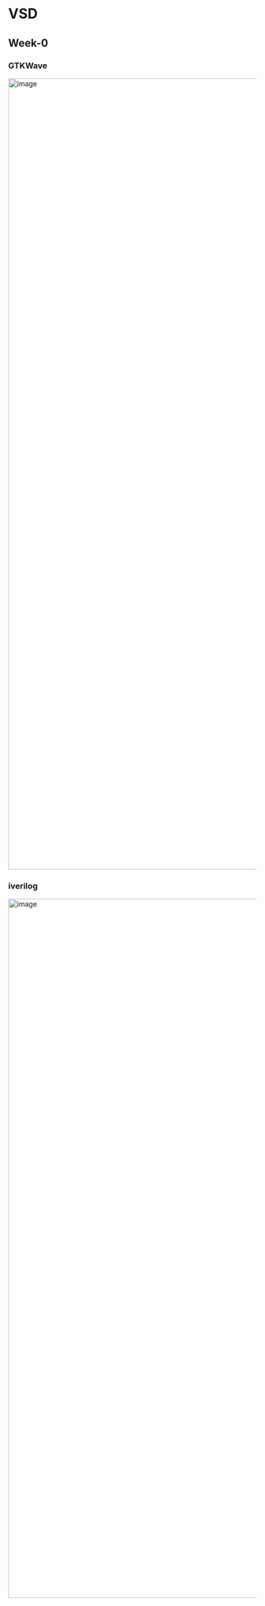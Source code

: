 # VSD
## Week-0
### GTKWave
<img width="2560" height="1600" alt="image" src="https://github.com/user-attachments/assets/3fa0bc70-b778-477c-8dc7-bb81d41a016d" />

### iverilog
<img width="1868" height="1414" alt="image" src="https://github.com/user-attachments/assets/e7b50990-92a5-4c5f-9a73-555b3d2e3d8a" />
